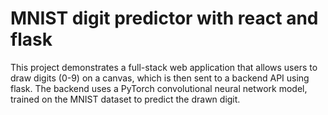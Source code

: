 # MNIST digit predictor with react and flask

This project demonstrates a full-stack web application that allows users to draw digits (0-9) on a canvas, which is then sent to a backend API using flask. The backend uses a PyTorch convolutional neural network model, trained on the MNIST dataset to predict the drawn digit.